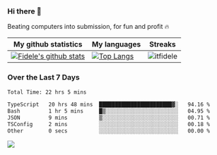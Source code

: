 ### Hi there 👋
<p>Beating computers into submission, for fun and profit 🔥</p>

|My github statistics|My languages|Streaks|
|-|-|-|
|[![Fidele's github stats](https://github-readme-stats.vercel.app/api?username=itfidele&count_private=true&show_icons=true&theme=dark&hide_title=true)](https://github.com/itfidele)|[![Top Langs](https://github-readme-stats.vercel.app/api/top-langs/?username=itfidele&show_icons=true&langs_count=8&theme=dark&layout=compact&hide_title=true)](https://github.com/itfidele)|![itfidele](https://github-readme-streak-stats.herokuapp.com/?user=itfidele&theme=dark)

### Over the Last 7 Days
<!--START_SECTION:waka-->

```txt
Total Time: 22 hrs 5 mins

TypeScript   20 hrs 48 mins  ███████████████████████▓░   94.16 %
Bash         1 hr 5 mins     █▒░░░░░░░░░░░░░░░░░░░░░░░   04.95 %
JSON         9 mins          ▒░░░░░░░░░░░░░░░░░░░░░░░░   00.71 %
TSConfig     2 mins          ░░░░░░░░░░░░░░░░░░░░░░░░░   00.18 %
Other        0 secs          ░░░░░░░░░░░░░░░░░░░░░░░░░   00.00 %
```

<!--END_SECTION:waka-->



![](https://komarev.com/ghpvc/?username=itfidele)
